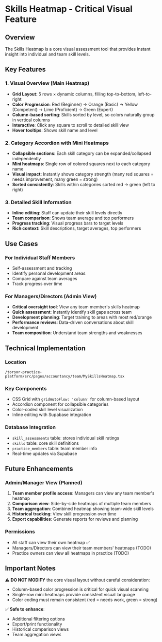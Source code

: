 # Skills Heatmap - Critical Visual Feature

## Overview
The Skills Heatmap is a core visual assessment tool that provides instant insight into individual and team skill levels.

## Key Features

### 1. Visual Overview (Main Heatmap)
- **Grid Layout**: 5 rows × dynamic columns, filling top-to-bottom, left-to-right
- **Color Progression**: Red (Beginner) → Orange (Basic) → Yellow (Competent) → Lime (Proficient) → Green (Expert)
- **Column-based sorting**: Skills sorted by level, so colors naturally group in vertical columns
- **Interactive**: Click any square to scroll to detailed skill view
- **Hover tooltips**: Shows skill name and level

### 2. Category Accordion with Mini Heatmaps
- **Collapsible sections**: Each skill category can be expanded/collapsed independently
- **Mini heatmaps**: Single row of colored squares next to each category name
- **Visual impact**: Instantly shows category strength (many red squares = needs improvement, many green = strong)
- **Sorted consistently**: Skills within categories sorted red → green (left to right)

### 3. Detailed Skill Information
- **Inline editing**: Staff can update their skill levels directly
- **Team comparison**: Shows team average and top performers
- **Progress tracking**: Visual progress bars to target levels
- **Rich context**: Skill descriptions, target averages, top performers

## Use Cases

### For Individual Staff Members
- Self-assessment and tracking
- Identify personal development areas
- Compare against team averages
- Track progress over time

### For Managers/Directors (Admin View)
- **Critical oversight tool**: View any team member's skills heatmap
- **Quick assessment**: Instantly identify skill gaps across team
- **Development planning**: Target training to areas with most red/orange
- **Performance reviews**: Data-driven conversations about skill development
- **Team composition**: Understand team strengths and weaknesses

## Technical Implementation

### Location
`/torsor-practice-platform/src/pages/accountancy/team/MySkillsHeatmap.tsx`

### Key Components
- CSS Grid with `gridAutoFlow: 'column'` for column-based layout
- Accordion component for collapsible categories
- Color-coded skill level visualization
- Inline editing with Supabase integration

### Database Integration
- `skill_assessments` table: stores individual skill ratings
- `skills` table: core skill definitions
- `practice_members` table: team member info
- Real-time updates via Supabase

## Future Enhancements

### Admin/Manager View (Planned)
1. **Team member profile access**: Managers can view any team member's heatmap
2. **Comparison view**: Side-by-side heatmaps of multiple team members
3. **Team aggregation**: Combined heatmap showing team-wide skill levels
4. **Historical tracking**: View skill progression over time
5. **Export capabilities**: Generate reports for reviews and planning

### Permissions
- All staff can view their own heatmap ✅
- Managers/Directors can view their team members' heatmaps (TODO)
- Practice owners can view all heatmaps in practice (TODO)

## Important Notes

⚠️ **DO NOT MODIFY** the core visual layout without careful consideration:
- Column-based color progression is critical for quick visual scanning
- Single-row mini heatmaps provide consistent visual language
- Color coding must remain consistent (red = needs work, green = strong)

✅ **Safe to enhance**:
- Additional filtering options
- Export/print functionality
- Historical comparison views
- Team aggregation views
